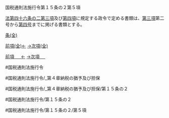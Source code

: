 
国税通則法施行令第１５条の２第５項

[法第四十六条の二第三項](国税通則法＿＿＿＿＿第４６条の２第３項)及び[第四項](国税通則法施行＿令＿第１５条の２第４項)に規定する政令で定める書類は、[第三項](国税通則法施行＿令＿第１５条の２第３項)第二号から[第四号](国税通則法施行＿令＿第１５条の２第５項第４号)までに掲げる書類とする。

[条(全)](国税通則法施行＿令＿第１５条の２_.md)

[前項(全)←](国税通則法施行＿令＿第１５条の２第４項_.md)    [→次項(全)](国税通則法施行＿令＿第１５条の２第６項_.md)

[前項 　 ←](国税通則法施行＿令＿第１５条の２第４項.md)    [→次項 　 ](国税通則法施行＿令＿第１５条の２第６項.md)



#国税通則法施行令

#国税通則法施行令/_第４章納税の猶予及び担保

#国税通則法施行令/_第４章納税の猶予及び担保/第１５条の２

#国税通則法施行令/第１５条の２

#国税通則法施行令/第１５条の２/第５項


